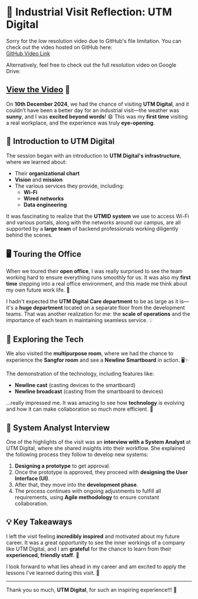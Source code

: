 # 🌟 Industrial Visit Reflection: UTM Digital

Sorry for the low resolution video due to GitHub's file limitation. You can check out the video hosted on GitHub here:  
[GitHub Video Link](https://github.com/user-attachments/assets/f7ad466b-ce4c-4b64-8be8-e3f746b5ef69)

Alternatively, feel free to check out the full resolution video on Google Drive:  
## [View the Video](https://drive.google.com/file/d/1pOgmmBUFc3bpXclwR78TnjQljSr9_zil/view?usp=sharing) 🎥

On **10th December 2024**, we had the chance of visiting **UTM Digital**, and it couldn’t have been a better day for an industrial visit—the weather was **sunny**, and I was **excited beyond words**! 😄 This was my **first time** visiting a real workplace, and the experience was truly **eye-opening**.

## 🏢 Introduction to UTM Digital

The session began with an introduction to **UTM Digital's infrastructure**, where we learned about:
- Their **organizational chart**
- **Vision** and **mission**
- The various services they provide, including:
  - **Wi-Fi**
  - **Wired networks**
  - **Data engineering**

It was fascinating to realize that the **UTMID system** we use to access Wi-Fi and various portals, along with the networks around our campus, are all supported by a **large team** of backend professionals working diligently behind the scenes.

## 🖥️ Touring the Office

When we toured their **open office**, I was really surprised to see the team working hard to ensure everything runs smoothly for us. It was also my **first time** stepping into a real office environment, and this made me think about my own future work life. 💼

I hadn't expected the **UTM Digital Care department** to be as large as it is—it's a **huge department** located on a separate floor from the development teams. That was another realization for me: the **scale of operations** and the importance of each team in maintaining seamless service. 💡

## 🎥 Exploring the Tech

We also visited the **multipurpose room**, where we had the chance to experience the **Sangfor room** and see a **Newline Smartboard** in action. 🖥️✨

The demonstration of the technology, including features like:
- **Newline cast** (casting devices to the smartboard)
- **Newline broadcast** (casting from the smartboard to devices)

...really impressed me. It was amazing to see how **technology** is evolving and how it can make collaboration so much more efficient. 🚀

## 📝 System Analyst Interview

One of the highlights of the visit was an **interview with a System Analyst** at UTM Digital, where she shared insights into their workflow. She explained the following process they follow to develop new systems:

1. **Designing a prototype** to get approval.
2. Once the prototype is approved, they proceed with **designing the User Interface (UI)**.
3. After that, they move into the **development phase**.
4. The process continues with ongoing adjustments to fulfill all requirements, using **Agile methodology** to ensure constant collaboration.

## 💡 Key Takeaways

I left the visit feeling **incredibly inspired** and motivated about my future career. It was a great opportunity to see the inner workings of a company like UTM Digital, and I am **grateful** for the chance to learn from their **experienced, friendly staff**. 🌟

I look forward to what lies ahead in my career and am excited to apply the lessons I’ve learned during this visit. 🚀

---

Thank you so much, **UTM Digital**, for such an inspiring experience!!! 🤩
